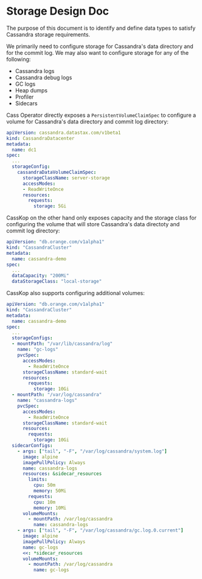 # Storage Design Doc
The purpose of this document is to identify and define data types to satisfy Cassandra storage requirements.

We primarily need to configure storage for Cassandra's data directory and for the commit log. We may also want to configure storage for any of the following:

* Cassandra logs
* Cassandra debug logs
* GC logs
* Heap dumps
* Profiler
* Sidecars

Cass Operator directly exposes a `PersistentVolumeClaimSpec` to configure a volume for Cassandra's data directory and commit log directory:

```yaml
apiVersion: cassandra.datastax.com/v1beta1
kind: CassandraDatacenter
metadata:
  name: dc1
spec:
  ...
  storageConfig:
    cassandraDataVolumeClaimSpec:
      storageClassName: server-storage
      accessModes:
      - ReadWriteOnce
      resources:
        requests:
          storage: 5Gi
```

CassKop on the other hand only exposes capacity and the storage class for configuring the volume that will store Cassandra's data directoty and commit log directory:

```yaml
apiVersion: "db.orange.com/v1alpha1"
kind: "CassandraCluster"
metadata:
  name: cassandra-demo
spec:
  ...
  dataCapacity: "200Mi"
  dataStorageClass: "local-storage"
```

CassKop also supports configuring additional volumes:

```yaml
apiVersion: "db.orange.com/v1alpha1"
kind: "CassandraCluster"
metadata:
  name: cassandra-demo
spec:
  ...
  storageConfigs:
  - mountPath: "/var/lib/cassandra/log"
    name: "gc-logs"
    pvcSpec:
      accessModes:
        - ReadWriteOnce
      storageClassName: standard-wait
      resources:
        requests:
          storage: 10Gi
  - mountPath: "/var/log/cassandra"
    name: "cassandra-logs"
    pvcSpec:
      accessModes:
        - ReadWriteOnce
      storageClassName: standard-wait
      resources:
        requests:
          storage: 10Gi
  sidecarConfigs:
    - args: ["tail", "-F", "/var/log/cassandra/system.log"]
      image: alpine
      imagePullPolicy: Always
      name: cassandra-logs
      resources: &sidecar_resources
        limits:
          cpu: 50m
          memory: 50Mi
        requests:
          cpu: 10m
          memory: 10Mi
      volumeMounts:
        - mountPath: /var/log/cassandra
          name: cassandra-logs
    - args: ["tail", "-F", "/var/log/cassandra/gc.log.0.current"]
      image: alpine
      imagePullPolicy: Always
      name: gc-logs
      <<: *sidecar_resources
      volumeMounts:
        - mountPath: /var/log/cassandra
          name: gc-logs

```